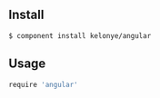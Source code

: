 Install
---

    $ component install kelonye/angular

Usage
---

```javascript
require 'angular'
```
